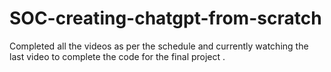 # SOC-creating-chatgpt-from-scratch

Completed all the videos as per the schedule and currently watching the last video 
to complete the code for the final project .
